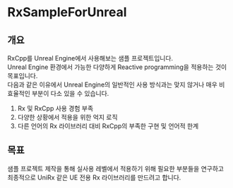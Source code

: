 # RxSampleForUnreal

## 개요
RxCpp를 Unreal Engine에서 사용해보는 샘플 프로젝트입니다.  
Unreal Engine 환경에서 가능한 다양하게 Reactive programming을 적용하는 것이 목표입니다.  
다음과 같은 이유에서 Unreal Engine의 일반적인 사용 방식과는 맞지 않거나 매우 비효율적인 부분이 다소 있을 수 있습니다.

1. Rx 및 RxCpp 사용 경험 부족
2. 다양한 상황에서 적용을 위한 억지 로직
3. 다른 언어의 Rx 라이브러리 대비 RxCpp의 부족한 구현 및 언어적 한계

## 목표
샘플 프로젝트 제작을 통해 실사용 레벨에서 적용하기 위해 필요한 부분들을 연구하고 최종적으로 UniRx 같은 UE 전용 Rx 라이브러리를 만드려고 합니다.
